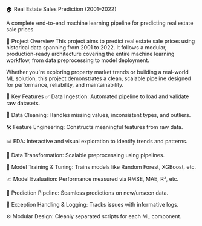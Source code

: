 🏠 Real Estate Sales Prediction (2001–2022)

A complete end-to-end machine learning pipeline for predicting real estate sale prices

📌 Project Overview
This project aims to predict real estate sale prices using historical data spanning from 2001 to 2022. It follows a modular, production-ready architecture covering the entire machine learning workflow, from data preprocessing to model deployment.

Whether you're exploring property market trends or building a real-world ML solution, this project demonstrates a clean, scalable pipeline designed for performance, reliability, and maintainability.

🔧 Key Features
✅ Data Ingestion: Automated pipeline to load and validate raw datasets.

🧹 Data Cleaning: Handles missing values, inconsistent types, and outliers.

🛠️ Feature Engineering: Constructs meaningful features from raw data.

📊 EDA: Interactive and visual exploration to identify trends and patterns.

🔄 Data Transformation: Scalable preprocessing using pipelines.

🤖 Model Training & Tuning: Trains models like Random Forest, XGBoost, etc.

📈 Model Evaluation: Performance measured via RMSE, MAE, R², etc.

🔮 Prediction Pipeline: Seamless predictions on new/unseen data.

🐞 Exception Handling & Logging: Tracks issues with informative logs.

⚙️ Modular Design: Cleanly separated scripts for each ML component.
